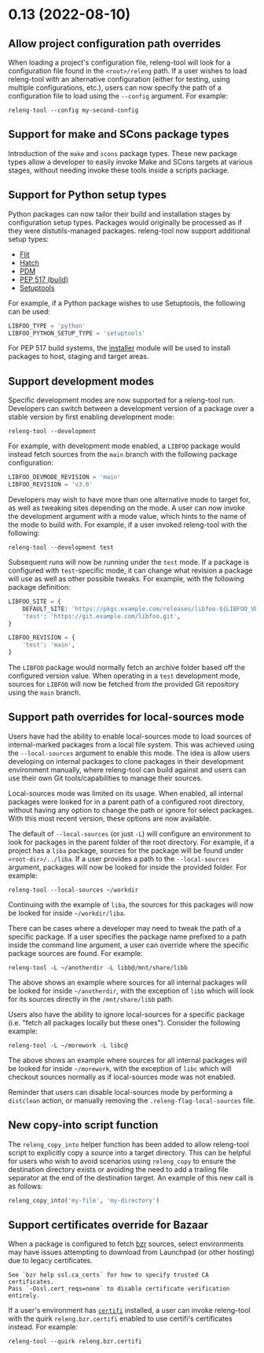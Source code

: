 # 0.13 (2022-08-10)

## Allow project configuration path overrides

When loading a project's configuration file, releng-tool will look for
a configuration file found in the `<root>/releng` path. If a user wishes to
load releng-tool with an alternative configuration (either for testing, using
multiple configurations, etc.), users can now specify the path of a
configuration file to load using the `--config` argument. For example:

    releng-tool --config my-second-config

## Support for make and SCons package types

Introduction of the `make` and `scons` package types. These new package types
allow a developer to easily invoke Make and SCons targets at various stages,
without needing invoke these tools inside a scripts package.

## Support for Python setup types

Python packages can now tailor their build and installation stages by
configuration setup types. Packages would originally be processed as if
they were distutils-managed packages. releng-tool now support additional
setup types:

- [Flit](https://flit.pypa.io)
- [Hatch](https://hatch.pypa.io)
- [PDM](https://pdm.fming.dev)
- [PEP 517 (build)](https://pypa-build.readthedocs.io)
- [Setuptools](https://setuptools.pypa.io)

For example, if a Python package wishes to use Setuptools, the following
can be used:

``` python
LIBFOO_TYPE = 'python'
LIBFOO_PYTHON_SETUP_TYPE = 'setuptools'
```

For PEP 517 build systems, the [installer](https://installer.readthedocs.io)
module will be used to install packages to host, staging and target areas.

## Support development modes

Specific development modes are now supported for a releng-tool run. Developers
can switch between a development version of a package over a stable version by
first enabling development mode:

    releng-tool --development

For example, with development mode enabled, a `LIBFOO` package would instead
fetch sources from the `main` branch with the following package configuration:

``` python
LIBFOO_DEVMODE_REVISION = 'main'
LIBFOO_REVISION = 'v3.0'
```

Developers may wish to have more than one alternative mode to target for,
as well as tweaking sites depending on the mode. A user can now invoke the
development argument with a mode value, which hints to the name of the mode
to build with. For example, if a user invoked releng-tool with the following:

    releng-tool --development test

Subsequent runs will now be running under the `test` mode. If a package is
configured with `test`-specific mode, it can change what revision a package
will use as well as other possible tweaks. For example, with the following
package definition:

``` python
LIBFOO_SITE = {
    DEFAULT_SITE: 'https://pkgs.example.com/releases/libfoo-${LIBFOO_VERSION}.tar.gz',
    'test': 'https://git.example.com/libfoo.git',
}

LIBFOO_REVISION = {
    'test': 'main',
}
```

The `LIBFOO` package would normally fetch an archive folder based off the
configured version value. When operating in a `test` development mode, sources
for `LIBFOO` will now be fetched from the provided Git repository using the
`main` branch.

## Support path overrides for local-sources mode

Users have had the ability to enable local-sources mode to load sources of
internal-marked packages from a local file system. This was achieved using
the `--local-sources` argument to enable this mode. The idea is allow users
developing on internal packages to clone packages in their development
environment manually, where releng-tool can build against and users can
use their own Git tools/capabilities to manage their sources.

Local-sources mode was limited on its usage. When enabled, all internal
packages were looked for in a parent path of a configured root directory,
without having any option to change the path or ignore for select packages.
With this most recent version, these options are now available.

The default of `--local-sources` (or just `-L`) will configure an environment
to look for packages in the parent folder of the root directory. For example,
if a project has a `liba` package, sources for the package will be found under
`<root-dir>/../liba`. If a user provides a path to the `--local-sources`
argument, packages will now be looked for inside the provided folder. For
example:

    releng-tool --local-sources ~/workdir

Continuing with the example of `liba`, the sources for this packages will now
be looked for inside `~/workdir/liba`.

There can be cases where a developer may need to tweak the path of a
specific package. If a user specifies the package name prefixed to a path
inside the command line argument, a user can override where the specific
package sources are found. For example:

    releng-tool -L ~/anotherdir -L libb@/mnt/share/libb

The above shows an example where sources for all internal packages will be
looked for inside `~/anotherdir`, with the exception of `libb` which will
look for its sources directly in the `/mnt/share/libb` path.

Users also have the ability to ignore local-sources for a specific package
(i.e. "fetch all packages locally but these ones"). Consider the following
example:

    releng-tool -L ~/morework -L libc@

The above shows an example where sources for all internal packages will be
looked for inside `~/morework`, with the exception of `libc` which will
checkout sources normally as if local-sources mode was not enabled.

Reminder that users can disable local-sources mode by performing a `distclean`
action, or manually removing the `.releng-flag-local-sources` file.

## New copy-into script function

The `releng_copy_into` helper function has been added to allow releng-tool
script to explicitly copy a source into a target directory. This can be helpful
for users who wish to avoid scenarios using `releng_copy` to ensure the
destination directory exists or avoiding the need to add a trailing file
separator at the end of the destination target. An example of this new call
is as follows:

``` python
releng_copy_into('my-file', 'my-directory')
```

## Support certificates override for Bazaar

When a package is configured to fetch [bzr][bzr] sources, select environments
may have issues attempting to download from Launchpad (or other hosting) due
to legacy certificates.

    See `bzr help ssl.ca_certs` for how to specify trusted CA certificates.
    Pass `-Ossl.cert_reqs=none` to disable certificate verification entirely.

If a user's environment has [`certifi`][certifi] installed, a user can invoke
releng-tool with the quirk `releng.bzr.certifi` enabled to use certifi's
certificates instead. For example:

    releng-tool --quirk releng.bzr.certifi

[bzr]: https://bazaar.canonical.com
[certifi]: https://pypi.org/project/certifi/
